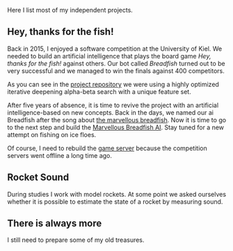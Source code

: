 Here I list most of my independent projects.

## Hey, thanks for the fish!

Back in 2015, I enjoyed a software competition at the University of Kiel.
We needed to build an artificial intelligence that plays the board game *Hey, thanks for the fish!* against others.
Our bot called *Breadfish* turned out to be very successful and we managed to win the finals against 400 competitors.

As you can see in the [project repository](https://github.com/jvpichowski/cau-software-challenge-2015-submission) we were using a highly optimized iterative deepening alpha-beta search with a unique feature set.

After five years of absence, it is time to revive the project with an artificial intelligence-based on new concepts.
Back in the days, we named our ai Breadfish after the song about [the marvellous breadfish](https://www.youtube.com/watch?v=0RpdPzJgaBw). 
Now it is time to go to the next step and build the [Marvellous Breadfish AI](https://github.com/jvpichowski/marvellous-breadfish-ai).
Stay tuned for a new attempt on fishing on ice floes.

Of course, I need to rebuild the [game server](https://github.com/jvpichowski/hey-thanks-for-the-fish) because the competition servers went offline a long time ago.

## Rocket Sound

During studies I work with model rockets. 
At some point we asked ourselves whether it is possible to estimate the state of a rocket by measuring sound.

## There is always more

I still need to prepare some of my old treasures.
